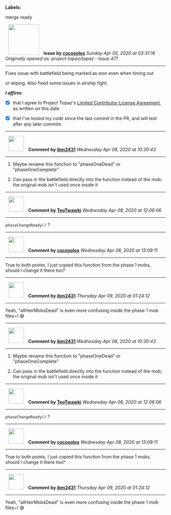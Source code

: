 **Labels:**

merge ready



<a href="https://github.com/cocosolos"><img src="https://avatars2.githubusercontent.com/u/2593549?v=4" width="96" height="96" hspace="10"></img></a> **Issue by [cocosolos](https://github.com/cocosolos)**
_Sunday Apr 05, 2020 at 03:31:16_
_Originally opened as: project-topaz/topaz - Issue 471_

----

Fixes issue with battlefield being marked as won even when timing out
or wiping. Also fixed some issues in airship fight.

<!-- place 'x' mark between square [] brackets to affirm: -->
**_I affirm:_**
- [x] that I agree to Project Topaz's [Limited Contributor License Agreement](http://project-topaz.com/blob/release/CONTRIBUTOR_AGREEMENT.md), as written on this date
- [x] that I've _tested my code_ since the last commit in the PR, and will test after any later commits




----
<a href="https://github.com/ibm2431"><img src="https://avatars3.githubusercontent.com/u/13112942?v=4" width="48" height="48" hspace="10"></img></a> **Comment by [ibm2431](https://github.com/ibm2431)**
_Wednesday Apr 08, 2020 at 10:30:43_

----

1) Maybe rename this function to "phaseOneDead" or "phaseOneComplete"

2) Can pass in the battlefield directly into the function instead of the mob; the original mob isn't used once inside it


----
<a href="https://github.com/TeoTwawki"><img src="https://avatars0.githubusercontent.com/u/6871475?v=4" width="48" height="48" hspace="10"></img></a> **Comment by [TeoTwawki](https://github.com/TeoTwawki)**
_Wednesday Apr 08, 2020 at 12:06:06_

----

`phaseChangeReady()` ?


----
<a href="https://github.com/cocosolos"><img src="https://avatars2.githubusercontent.com/u/2593549?v=4" width="48" height="48" hspace="10"></img></a> **Comment by [cocosolos](https://github.com/cocosolos)**
_Wednesday Apr 08, 2020 at 13:09:11_

----

True to both points. I just copied this function from the phase 1 mobs, should I change it there too?


----
<a href="https://github.com/ibm2431"><img src="https://avatars3.githubusercontent.com/u/13112942?v=4" width="48" height="48" hspace="10"></img></a> **Comment by [ibm2431](https://github.com/ibm2431)**
_Thursday Apr 09, 2020 at 01:24:12_

----

Yeah, "allHeirMobsDead" is even more confusing inside the phase 1 mob files~! 😅 


----
<a href="https://github.com/ibm2431"><img src="https://avatars3.githubusercontent.com/u/13112942?v=4" width="48" height="48" hspace="10"></img></a> **Comment by [ibm2431](https://github.com/ibm2431)**
_Wednesday Apr 08, 2020 at 10:30:43_

----

1) Maybe rename this function to "phaseOneDead" or "phaseOneComplete"

2) Can pass in the battlefield directly into the function instead of the mob; the original mob isn't used once inside it


----
<a href="https://github.com/TeoTwawki"><img src="https://avatars0.githubusercontent.com/u/6871475?v=4" width="48" height="48" hspace="10"></img></a> **Comment by [TeoTwawki](https://github.com/TeoTwawki)**
_Wednesday Apr 08, 2020 at 12:06:06_

----

`phaseChangeReady()` ?


----
<a href="https://github.com/cocosolos"><img src="https://avatars2.githubusercontent.com/u/2593549?v=4" width="48" height="48" hspace="10"></img></a> **Comment by [cocosolos](https://github.com/cocosolos)**
_Wednesday Apr 08, 2020 at 13:09:11_

----

True to both points. I just copied this function from the phase 1 mobs, should I change it there too?


----
<a href="https://github.com/ibm2431"><img src="https://avatars3.githubusercontent.com/u/13112942?v=4" width="48" height="48" hspace="10"></img></a> **Comment by [ibm2431](https://github.com/ibm2431)**
_Thursday Apr 09, 2020 at 01:24:12_

----

Yeah, "allHeirMobsDead" is even more confusing inside the phase 1 mob files~! 😅 
